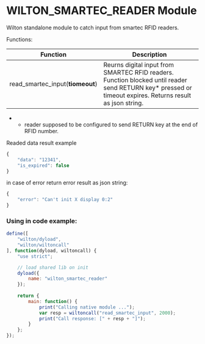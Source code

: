 # WILTON_SMARTEC_READER Module

Wilton standalone module to catch input from smartec RFID readers.

Functions:

Function | Description 
---------| -------------
read_smartec_input(**tiomeout**) | Reurns digital input from SMARTEC RFID readers. Function blocked until reader send RETURN key* pressed or timeout expires. Returns result as json string. 

* - reader supposed to be configured to send RETURN key at the end of RFID number.


Readed data result example

```js
{ 
	"data": "12341", 
	"is_expired": false
}
```

in case of error return error result as json string:

```js
{
	"error": "Can't init X display 0:2"
}
```


### Using in code example:
```js
define([
    "wilton/dyload",
    "wilton/wiltoncall"
], function(dyload, wiltoncall) {
    "use strict";

    // load shared lib on init
    dyload({
        name: "wilton_smartec_reader"
    });
    
    return {
        main: function() {
            print("Calling native module ...");
            var resp = wiltoncall("read_smartec_input", 2000);
            print("Call response: [" + resp + "]");
        }
    };
});
```